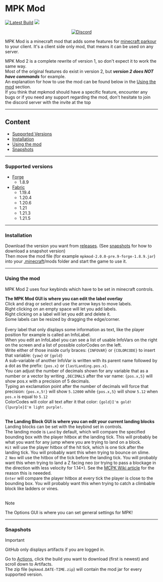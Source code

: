 # MPK Mod

[![Latest Build](https://github.com/kurrycat2004/MPKMod_2/actions/workflows/gradle.yml/badge.svg)](#snapshots)
![](/img/banner.webp)

<div align="center">

[![Discord](https://discord.com/api/guilds/819737524372504587/widget.png?style=banner2)](https://discord.gg/rSzmsdXsvW)

</div>

MPK Mod is a minecraft mod that adds some features for [minecraft parkour](https://www.mcpk.wiki/wiki/Main_Page) to your client. It's a client side only mod, that means it can be used on any server.

MPK Mod 2 is a complete rewrite of version 1, so don't expect it to work the same way. <br>
Most of the original features do exist in version 2, but ***version 2 does NOT have commands*** for example. <br>
An explanation for how to use the mod can be found below in the [Using the mod](#using-the-mod) section. <br>
If you think that mpkmod should have a specific feature, encounter any bugs or if you need any support regarding the mod, don't hesitate to join the discord server with the invite at the top

---

## Content

- [Supported Versions](#supported-versions)
- [Installation](#installation)
- [Using the mod](#using-the-mod)
- [Snapshots](#snapshots)

---

### Supported versions

* [Forge](https://files.minecraftforge.net/)
    - 1.8.9
* [Fabric](https://fabricmc.net/)
    - 1.19.4
    - 1.20.4
    - 1.20.6
    - 1.21
    - 1.21.3
    - 1.21.5

---

### Installation

Download the version you want from [releases](https://github.com/kurrycat2004/MPKMod_2/releases). (See [snapshots](#snapshots) for how to download a snapshot version) <br>
Then move the mod file (for example `mpkmod-2.0.0-pre.9-forge-1.8.9.jar`) into your [.minecraft](https://minecraft.fandom.com/wiki/.minecraft#Locating_.minecraft)/mods folder and start the game to use it. <br>

---

### Using the mod

MPK Mod 2 uses four keybinds which have to be set in minecraft controls.

**The MPK Mod GUI is where you can edit the label overlay** <br>
Click and drag or select and use the arrow keys to move labels. <br>
Right clicking on an empty space will let you add labels. <br>
Right clicking on a label will let you edit and delete it. <br>
Some labels can be resized by dragging the edge/corner. <br>
<br>
Every label that only displays some information as text, like the player position for example is called an InfoLabel. <br>
When you edit an InfoLabel you can see a list of usable InfoVars on the right on the screen and a list of possible colorCodes on the left. <br>
Write either of those inside curly braces: `{INFOVAR}` or `{COLORCODE}` to insert that variable: `{yaw}` or `{gold}` <br>
A sub-variable of another InfoVar is written with its parent name followed by a dot as the prefix: `{pos.x}` or `{lastLanding.pos.x}`. <br>
You can adjust the number of decimals shown for any variable that as a number or a vector by writing `,DECIMALS` after the var name: `{pos.x,5}` will show pos.x with a precision of 5 decimals. <br>
Typing an exclamation point after the number of decimals will force that precision: `{pos.x,5!}` will show `5.12000` while `{pos.x,5}` will show `5.12` when `pos.x` is equal to `5.12` <br>
ColorCodes will color all text after it that color: `{gold}I'm gold! {lpurple}I'm light purple!`.
<br>
<br>

**The Landing Block GUI is where you can edit your current landing blocks**
Landing blocks can be set with the keybind set in controls. <br>
The landing mode is `Land` by default, which will compare the specified bounding box with the player hitbox at the landing tick. This will probably be what you want for any jump where you are trying to land on a block. <br>
`Hit` will use the player hitbox of the hit tick, which is one tick after the landing tick. You will probably want this when trying to bounce on slime. <br>
`Z Neo` will use the hitbox of the tick before the landing tick. You will probably want this when trying to land a Z facing neo (or trying to pass a blockage in the direction with less velocity for 1.14+). See the [MCPK Wiki article](https://www.mcpk.wiki/wiki/Collisions#Horizontal_Collisions_(X/Z)) for the reason this is neeeded.<br>
`Enter` will compare the player hitbox at every tick the player is close to the bounding box. You will probably want this when trying to catch a climbable block like ladders or vines.<br>
<br>
> [!NOTE]  
> The Options GUI is where you can set general settings for MPK!

---

### Snapshots

> [!IMPORTANT]  
> GitHub only displays artifacts if you are logged in.

Go to [Actions](https://github.com/kurrycat2004/MPKMod_2/actions/workflows/gradle.yml?query=is%3Asuccess+branch%3Amaster),
click the build you want to download (first is newest) and scroll down to Artifacts.<br>
The zip file (`mpkmod.DATE-TIME.zip`) will contain the mod jar for every supported version.
